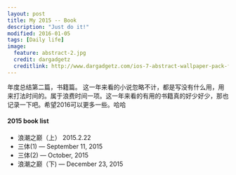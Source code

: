 ```yaml
---
layout: post
title: My 2015 -- Book
description: "Just do it!"
modified: 2016-01-05
tags: [Daily life]
image:
  feature: abstract-2.jpg
  credit: dargadgetz
  creditlink: http://www.dargadgetz.com/ios-7-abstract-wallpaper-pack-for-iphone-5-and-ipod-touch-retina/
---
```

年度总结第二篇，书籍篇。
这一年来看的小说忽略不计，都是写没有什么用，用来打法时间的。属于浪费时间一项。这一年来看的有用的书籍真的好少好少，那也记录一下吧。希望2016可以更多一些。哈哈
#### 2015 book list
* 浪潮之巅（上）     2015.2.22
* 三体(1)         — September 11, 2015
* 三体(2)         — October, 2015
* 浪潮之巅（下)    — December 23, 2015
